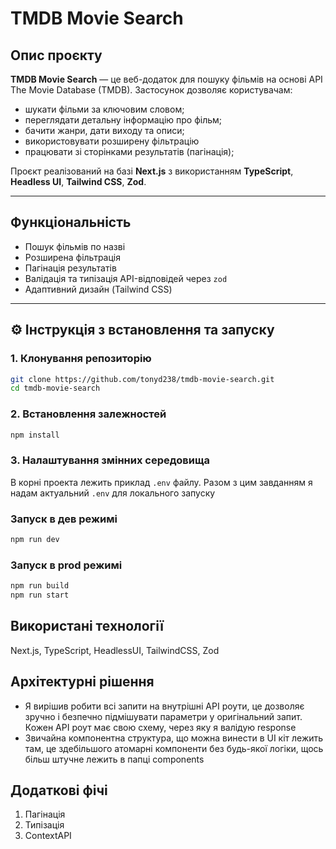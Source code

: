 # TMDB Movie Search

## Опис проєкту

**TMDB Movie Search** — це веб-додаток для пошуку фільмів на основі API The Movie Database (TMDB). Застосунок дозволяє користувачам:

- шукати фільми за ключовим словом;
- переглядати детальну інформацію про фільм;
- бачити жанри, дати виходу та описи;
- використовувати розширену фільтрацію
- працювати зі сторінками результатів (пагінація);

Проєкт реалізований на базі **Next.js** з використанням **TypeScript**, **Headless UI**, **Tailwind CSS**, **Zod**.

---

## Функціональність

-  Пошук фільмів по назві
-  Розширена фільтрація
-  Пагінація результатів
-  Валідація та типізація API-відповідей через `zod`
-  Адаптивний дизайн (Tailwind CSS)

---

## ⚙️ Інструкція з встановлення та запуску

### 1. Клонування репозиторію

```bash
git clone https://github.com/tonyd238/tmdb-movie-search.git
cd tmdb-movie-search
```

### 2. Встановлення залежностей

```bash
npm install
```

### 3. Налаштування змінних середовища

В корні проекта лежить приклад ```.env``` файлу. Разом з цим завданням я надам актуальний ```.env``` для локального запуску


### Запуск в дев режимі
```bash
npm run dev
```
### Запуск в prod режимі
``` bash
npm run build
npm run start
```

## Використані технології
Next.js, TypeScript, HeadlessUI, TailwindCSS, Zod

## Архітектурні рішення

- Я вирішив робити всі запити на внутрішні API роути, це дозволяє зручно і безпечно підмішувати параметри у оригінальний запит. Кожен API роут має свою схему, через яку я валідую response
- Звичайна компонентна структура, що можна винести в UI кіт лежить там, це здебільшого атомарні компоненти без будь-якої логіки, щось більш штучне лежить в папці components

## Додаткові фічі
1. Пагінація
2. Типізація
3. ContextAPI

